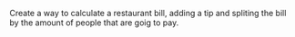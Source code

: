 Create a way to calculate a restaurant bill, adding a tip and spliting the bill by the amount of people that are goig to pay.

